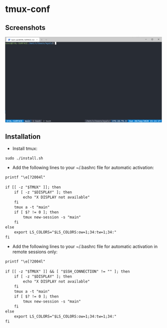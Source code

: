 tmux-conf
=========

Screenshots
-----------
<img src="screenshots/image1.png">

Installation
------------
* Install tmux:
```
sudo ./install.sh
```

* Add the following lines to your ~/.bashrc file for automatic activation:
```
printf "\e[?2004l"

if [[ -z "$TMUX" ]]; then
    if [ -z "$DISPLAY" ]; then
        echo "X DISPLAY not available"
    fi
    tmux a -t "main"
    if [ $? != 0 ]; then
        tmux new-session -s "main"
    fi
else
    export LS_COLORS="$LS_COLORS:ow=1;34:tw=1;34:"
fi
```

* Add the following lines to your ~/.bashrc file for automatic activation in remote sessions only:
```
printf "\e[?2004l"

if [[ -z "$TMUX" ]] && [ "$SSH_CONNECTION" != "" ]; then
    if [ -z "$DISPLAY" ]; then
        echo "X DISPLAY not available"
    fi
    tmux a -t "main"
    if [ $? != 0 ]; then
        tmux new-session -s "main"
    fi
else
    export LS_COLORS="$LS_COLORS:ow=1;34:tw=1;34:"
fi
```
